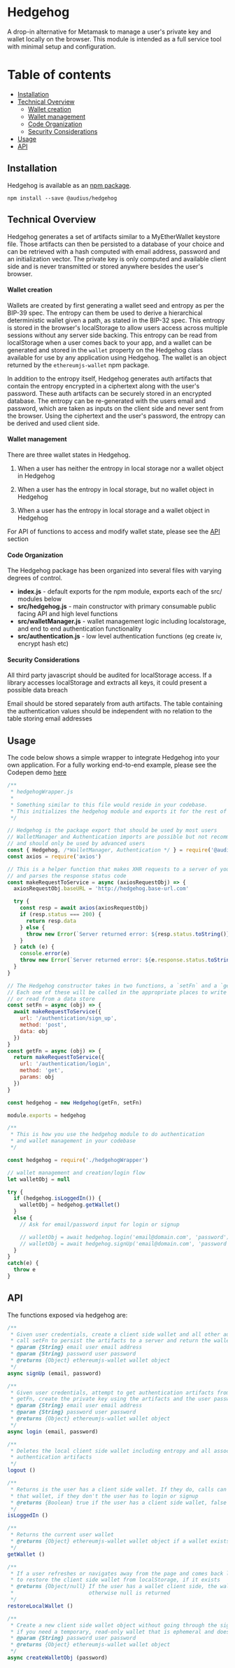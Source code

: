 # Hedgehog
A drop-in alternative for Metamask to manage a user's private key and wallet locally on the browser. This module is intended as a full service tool with minimal setup and configuration. 

Table of contents
=================

<!--ts-->
   * [Installation](#installation)
   * [Technical Overview](#technical-overview)
     * [Wallet creation](#wallet-creation)
     * [Wallet management](#wallet-management)
     * [Code Organization](#code-organization)
     * [Security Considerations](#security-considerations)
   * [Usage](#usage)
   * [API](#api)
<!--te-->


## Installation
Hedgehog is available as an [npm package](). 

`npm install --save @audius/hedgehog`

## Technical Overview

Hedgehog generates a set of artifacts similar to a MyEtherWallet keystore file. Those artifacts can then be persisted to a database of your choice and can be retrieved with a hash computed with email address, password and an initialization vector. The private key is only computed and available client side and is never transmitted or stored anywhere besides the user's browser.

#### Wallet creation

Wallets are created by first generating a wallet seed and entropy as per the BIP-39 spec. The entropy can them be used to derive a hierarchical deterministic wallet given a path, as stated in the BIP-32 spec. This entropy is stored in the browser's localStorage to allow users access across multiple sessions without any server side backing. This entropy can be read from localStorage when a user comes back to your app, and a wallet can be generated and stored in the `wallet` property on the Hedgehog class available for use by any application using Hedgehog. The wallet is an object returned by the `ethereumjs-wallet` npm package.

In addition to the entropy itself, Hedgehog generates auth artifacts that contain the entropy encrypted in a ciphertext along with the user's password. These auth artifacts can be securely stored in an encrypted database. The entropy can be re-generated with the users email and password, which are taken as inputs on the client side and never sent from the browser. Using the ciphertext and the user's password, the entropy can be derived and used client side.

#### Wallet management

There are three wallet states in Hedgehog. 

1. When a user has neither the entropy in local storage nor a wallet object in Hedgehog

2. When a user has the entropy in local storage, but no wallet object in Hedgehog

3. When a user has the entropy in local storage and a wallet object in Hedgehog

For API of functions to access and modify wallet state, please see the [API](#api) section

#### Code Organization

The Hedgehog package has been organized into several files with varying degrees of control.

* <b>index.js</b> - default exports for the npm module, exports each of the src/ modules below
* <b>src/hedgehog.js</b> -  main constructor with primary consumable public facing API and high level functions
* <b>src/walletManager.js</b> - wallet management logic including localstorage, and end to end authentication functionality
* <b>src/authentication.js</b> - low level authentication functions (eg create iv, encrypt hash etc)

#### Security Considerations

All third party javascript should be audited for localStorage access. If a library accesses localStorage and extracts all keys, it could present a possible data breach

Email should be stored separately from auth artifacts. The table containing the authentication values should be independent with no relation to the table storing email addresses

## Usage

The code below shows a simple wrapper to integrate Hedgehog into your own application. For a fully working end-to-end example, please see the Codepen demo [here](http://www.google.com)
```js
/**
 * hedgehogWrapper.js
 * 
 * Something similar to this file would reside in your codebase.
 * This initializes the hedgehog module and exports it for the rest of your project to consume
 */

// Hedgehog is the package export that should be used by most users
// WalletManager and Authentication imports are possible but not recommended
// and should only be used by advanced users
const { Hedgehog, /*WalletManager, Authentication */ } = require('@audius/hedgehog')
const axios = require('axios')

// This is a helper function that makes XHR requests to a server of your choice
// and parses the response status code
const makeRequestToService = async (axiosRequestObj) => {
  axiosRequestObj.baseURL = 'http://hedgehog.base-url.com'

  try {
    const resp = await axios(axiosRequestObj)
    if (resp.status === 200) {
      return resp.data
    } else {
      throw new Error(`Server returned error: ${resp.status.toString()} ${resp.data['error']}`)
    }
  } catch (e) {
    console.error(e)
    throw new Error(`Server returned error: ${e.response.status.toString()} ${e.response.data['error']}`)
  }
}

// The Hedgehog constructor takes in two functions, a `setFn` and a `getFn`. 
// Each one of these will be called in the appropriate places to write to
// or read from a data store
const setFn = async (obj) => {
  await makeRequestToService({
    url: '/authentication/sign_up',
    method: 'post',
    data: obj
  })
}
const getFn = async (obj) => {
  return makeRequestToService({
    url: '/authentication/login',
    method: 'get',
    params: obj
  })
}

const hedgehog = new Hedgehog(getFn, setFn)

module.exports = hedgehog

```

```js
/**
 * This is how you use the hedgehog module to do authentication
 * and wallet management in your codebase
 */

const hedgehog = require('./hedgehogWrapper')

// wallet management and creation/login flow
let walletObj = null

try {
  if (hedgehog.isLoggedIn()) {
    walletObj = hedgehog.getWallet()
  }
  else {
    // Ask for email/password input for login or signup

    // walletObj = await hedgehog.login('email@domain.com', 'password')
    // walletObj = await hedgehog.signUp('email@domain.com', 'password')
  }
}
catch(e) {
  throw e
}
```

## API

The functions exposed via hedgehog are:

  ```js
  /**
   * Given user credentials, create a client side wallet and all other authentication artifacts,
   * call setFn to persist the artifacts to a server and return the wallet object
   * @param {String} email user email address
   * @param {String} password user password
   * @returns {Object} ethereumjs-wallet wallet object
   */
async signUp (email, password)

/**
   * Given user credentials, attempt to get authentication artifacts from server using
   * getFn, create the private key using the artifacts and the user password
   * @param {String} email user email address
   * @param {String} password user password
   * @returns {Object} ethereumjs-wallet wallet object
   */
async login (email, password)

/**
   * Deletes the local client side wallet including entropy and all associated
   * authentication artifacts
   */
logout ()

/**
   * Returns is the user has a client side wallet. If they do, calls can be made against
   * that wallet, if they don't the user has to login or signup
   * @returns {Boolean} true if the user has a client side wallet, false otherwise
   */
isLoggedIn ()

/**
   * Returns the current user wallet
   * @returns {Object} ethereumjs-wallet wallet object if a wallet exists, otherwise null
   */
getWallet ()

/**
   * If a user refreshes or navigates away from the page and comes back later, this attempts
   * to restore the client side wallet from localStorage, if it exists
   * @returns {Object/null} If the user has a wallet client side, the wallet object is returned,
   *                        otherwise null is returned
   */
restoreLocalWallet ()

/**
   * Create a new client side wallet object without going through the signup flow. This is useful
   * if you need a temporary, read-only wallet that is ephemeral and does not need to be persisted
   * @param {String} password user password
   * @returns {Object} ethereumjs-wallet wallet object
   */
async createWalletObj (password)
```
